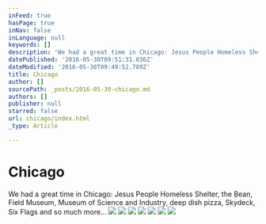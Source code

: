 ```yaml
---
inFeed: true
hasPage: true
inNav: false
inLanguage: null
keywords: []
description: 'We had a great time in Chicago: Jesus People Homeless Shelter, the Bean, Field Museum, Museum of Science and Industry, deep dish pizza, Skydeck, Six Flags and so much more...'
datePublished: '2016-05-30T09:51:31.036Z'
dateModified: '2016-05-30T09:49:52.789Z'
title: Chicago
author: []
sourcePath: _posts/2016-05-30-chicago.md
authors: []
publisher: null
starred: false
url: chicago/index.html
_type: Article

---
```

# Chicago

We had a great time in Chicago: Jesus People Homeless Shelter, the Bean, Field Museum, Museum of Science and Industry, deep dish pizza, Skydeck, Six Flags and so much more...
![](https://the-grid-user-content.s3-us-west-2.amazonaws.com/7c1b8fd6-0fdf-4d5d-9fd1-6ee8431281f2.jpg)
![](https://the-grid-user-content.s3-us-west-2.amazonaws.com/dfc0a782-a129-4eae-85b6-53fe5b7ab870.jpg)
![](https://the-grid-user-content.s3-us-west-2.amazonaws.com/a2ddf391-1789-4cb9-ac64-1b4b49712bcc.jpg)
![](https://the-grid-user-content.s3-us-west-2.amazonaws.com/22e0e11c-50c5-45fb-b1a4-b70759226156.jpg)
![](https://the-grid-user-content.s3-us-west-2.amazonaws.com/7122458a-fac0-4ad1-85a0-b840a022f0e9.jpg)
![](https://the-grid-user-content.s3-us-west-2.amazonaws.com/8bfed8be-a529-43e5-b83b-575fea885046.jpg)
![](https://the-grid-user-content.s3-us-west-2.amazonaws.com/77df7b85-4b14-4abb-b8da-6af2ccd7a3c5.jpg)